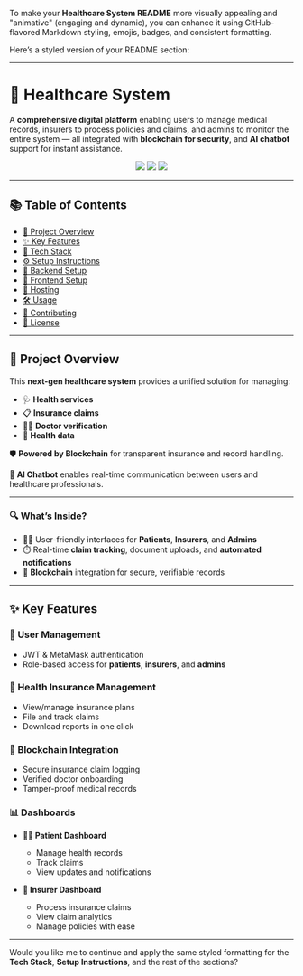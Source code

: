 To make your **Healthcare System README** more visually appealing and "animative" (engaging and dynamic), you can enhance it using GitHub-flavored Markdown styling, emojis, badges, and consistent formatting.

Here’s a styled version of your README section:

---

# 🏥 Healthcare System

A **comprehensive digital platform** enabling users to manage medical records, insurers to process policies and claims, and admins to monitor the entire system — all integrated with **blockchain for security**, and **AI chatbot** support for instant assistance.

<div align="center">
  <img src="https://img.shields.io/badge/Status-Active-brightgreen" />
  <img src="https://img.shields.io/badge/TechStack-MERN-blueviolet" />
  <img src="https://img.shields.io/badge/Security-Blockchain%20Enabled-orange" />
</div>

---

## 📚 Table of Contents

* [📌 Project Overview](#project-overview)
* [✨ Key Features](#key-features)
* [🧰 Tech Stack](#tech-stack)
* [⚙️ Setup Instructions](#setup-instructions)
* [📡 Backend Setup](#backend-setup)
* [🎨 Frontend Setup](#frontend-setup)
* [🚀 Hosting](#hosting)
* [🛠️ Usage](#usage)
* [🤝 Contributing](#contributing)
* [📄 License](#license)

---

## 📌 Project Overview

This **next-gen healthcare system** provides a unified solution for managing:

* 🩺 **Health services**
* 📋 **Insurance claims**
* 👨‍⚕️ **Doctor verification**
* 🧾 **Health data**

🛡️ **Powered by Blockchain** for transparent insurance and record handling.

🤖 **AI Chatbot** enables real-time communication between users and healthcare professionals.

---

### 🔍 What’s Inside?

* 🧑‍⚕️ User-friendly interfaces for **Patients**, **Insurers**, and **Admins**
* ⏱️ Real-time **claim tracking**, document uploads, and **automated notifications**
* 🔗 **Blockchain** integration for secure, verifiable records

---

## ✨ Key Features

### 🔐 User Management

* JWT & MetaMask authentication
* Role-based access for **patients**, **insurers**, and **admins**

### 💼 Health Insurance Management

* View/manage insurance plans
* File and track claims
* Download reports in one click

### 🔗 Blockchain Integration

* Secure insurance claim logging
* Verified doctor onboarding
* Tamper-proof medical records

### 📊 Dashboards

* **🧑‍⚕️ Patient Dashboard**

  * Manage health records
  * Track claims
  * View updates and notifications

* **🏢 Insurer Dashboard**

  * Process insurance claims
  * View claim analytics
  * Manage policies with ease

---

Would you like me to continue and apply the same styled formatting for the **Tech Stack**, **Setup Instructions**, and the rest of the sections?
